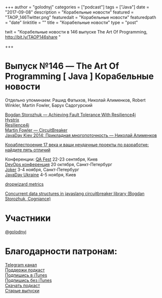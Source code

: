 +++
author = "golodnyj"
categories = ["podcast"]
tags = ["Java"]
date = "2017-09-08"
description = "Корабельные новости"
featured = "TAOP_146Twitter.png"
featuredalt = "Корабельные новости"
featuredpath = "date"
linktitle = ""
title = "Корабельные новости"
type = "post"

twit = "Корабельные новости в 146 выпуске The Art Of Programming, http://bit.ly/TAOP146share "

+++
# Выпуск №146 — The Art Of Programming [ Java ] Корабельные новости

Отдельно упоминаем: Рашид Фатыхов, Николай Алименков, Robert Winkler, Martin Fowler, Барух Садогурский  
  
[Bogdan Storozhuk — Achieving Fault Tolerance With Resilience4j](http://bit.ly/TAOP145bs)   
[Hystrix](https://github.com/Netflix/Hystrix)  
[Resilience4j](https://github.com/resilience4j/resilience4j)   
[Martin Fowler — CircuitBreaker](http://bit.ly/TAOP146cb)   
[JavaDay Kiev 2014: Прикладная многопоточность — Николай Алименков](http://bit.ly/TAOP146na)   
  
[Кораблестроение 17 века и ваши неудачные проекты по разработке: найдите пять отличий](http://bit.ly/TAOP146br)   
  
Конференции:
[QA Fest](http://www.qafest.com/)  22-23 сентября, Киев   
[DevOps конференция](https://devoops.ru/)  20 октября, Санкт-Петербург   
[Joker](https://jokerconf.com/)  3-4 ноября, Санкт-Петербург   
[JavaDay Ukraine](http://javaday.org.ua/)  4-5 ноября, Киев   
  
[dropwizard metrics](https://github.com/dropwizard/metrics)  

[Concurrent data structures in javaslang circuitbreaker library (Bogdan Storozhuk, Cogniance)](http://bit.ly/TAOP146cd)  
  
# Участники
[@golodnyj](https://twitter.com/golodnyj/)  

# Благодарности патронам: 


[Telegram канал](http://bit.ly/taoplive)  
[Поддержи подкаст](http://bit.ly/TAOPpatron)  
[Подпишись в iTunes](http://bit.ly/TAOPiTunes)  
[Подпишись без iTunes](http://bit.ly/TAOPrss)   
[Скачать подкаст](http://bit.ly/TAOP146mp3)  
[Старые выпуски](http://bit.ly/oldtaop)
